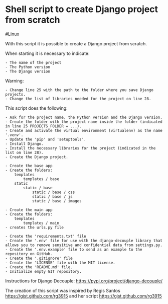 # Shell script to create Django project from scratch

#Linux

With this script it is possible to create a Django project from scratch.

When starting it is necessary to indicate:

	- The name of the project
	- The Python version
	- The Django version

Warning:

	- Change line 25 with the path to the folder where you save Django projects.
	- Change the list of libraries needed for the project on line 28.

This script does the following:

	- Ask for the project name, the Python version and the Django version.
	- Create the folder with the project name inside the folder (indicated in line 25 PROJECTS_FOLDER = ...).
	- Create and activate the virtual environment (virtualenv) as the name '.venv'.
	- Update the 'pip' and 'setuptools'.
	- Install Django.
	- Install the necessary libraries for the project (indicated in the list on line 28).
	- Create the Django project.

	- Create the base app
	- Create the folders:
		templates
			templates / base
		static
			static / base
				static / base / css
				static / base / js
				static / base / images

	- Create the main app
	- Create the folders:
		templates
			templates / main
	- creates the urls.py file

	- Create the 'requirements.txt' file
	- Create the '.env' file for use with the django-decouple library that allows you to remove sensitive and confidential data from settings.py.
	- Create the '.env.example' file to send as an example to the repository on GitHub.
	- Create the '.gitignore' file
	- Create the 'LICENSE' file with the MIT license.
	- Create the 'README.md' file.
	- Initialize empty GIT repository.


Instructions for Django Decouple: https://pypi.org/project/django-decouple/

The creation of this script was inspired by Regis Santos https://gist.github.com/rg3915 and her script https://gist.github.com/rg3915



